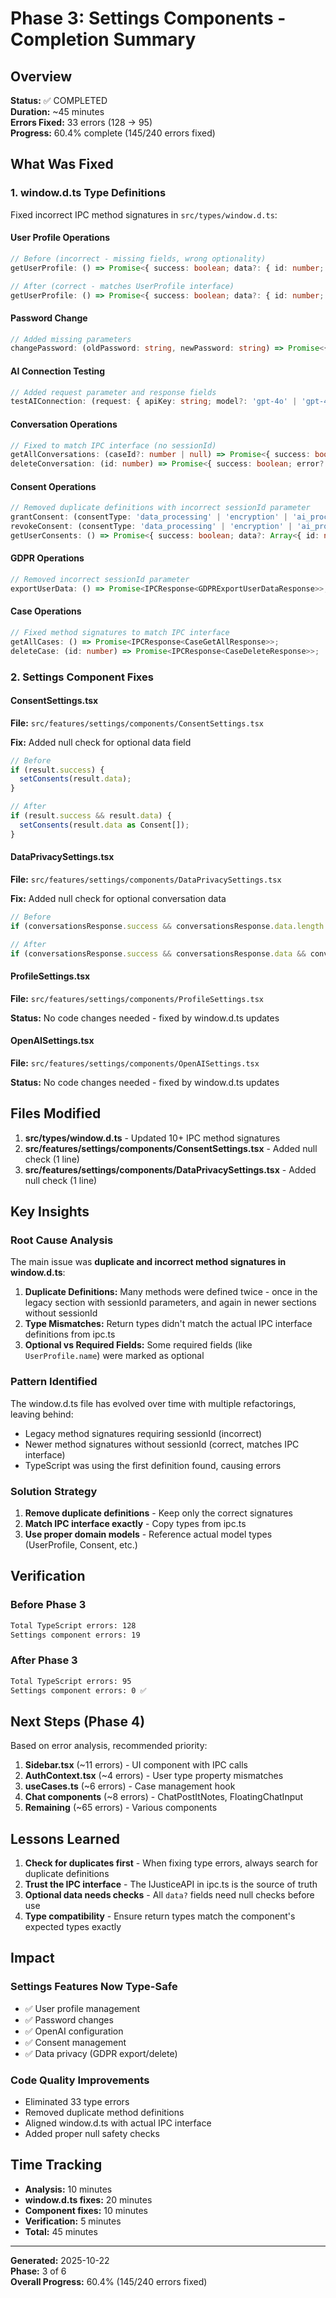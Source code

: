 # Phase 3: Settings Components - Completion Summary

## Overview
**Status:** ✅ COMPLETED  
**Duration:** ~45 minutes  
**Errors Fixed:** 33 errors (128 → 95)  
**Progress:** 60.4% complete (145/240 errors fixed)

## What Was Fixed

### 1. window.d.ts Type Definitions

Fixed incorrect IPC method signatures in `src/types/window.d.ts`:

#### User Profile Operations
```typescript
// Before (incorrect - missing fields, wrong optionality)
getUserProfile: () => Promise<{ success: boolean; data?: { id: number; name?: string; email?: string; createdAt?: string }; error?: string }>;

// After (correct - matches UserProfile interface)
getUserProfile: () => Promise<{ success: boolean; data?: { id: number; name: string; email: string | null; avatarUrl: string | null; createdAt: string; updatedAt: string }; error?: string }>;
```

#### Password Change
```typescript
// Added missing parameters
changePassword: (oldPassword: string, newPassword: string) => Promise<{ success: boolean; error?: string }>;
```

#### AI Connection Testing
```typescript
// Added request parameter and response fields
testAIConnection: (request: { apiKey: string; model?: 'gpt-4o' | 'gpt-4o-mini' | 'gpt-3.5-turbo' }) => Promise<{ success: boolean; connected?: boolean; endpoint?: string; model?: string; error?: string }>;
```

#### Conversation Operations
```typescript
// Fixed to match IPC interface (no sessionId)
getAllConversations: (caseId?: number | null) => Promise<{ success: boolean; data?: Array<{ id: number; title?: string; caseId?: number; createdAt?: string }>; error?: string }>;
deleteConversation: (id: number) => Promise<{ success: boolean; error?: string }>;
```

#### Consent Operations
```typescript
// Removed duplicate definitions with incorrect sessionId parameter
grantConsent: (consentType: 'data_processing' | 'encryption' | 'ai_processing' | 'marketing') => Promise<{ success: boolean; data?: { id: number; userId: number; consentType: string; granted: boolean; grantedAt?: string }; error?: string }>;
revokeConsent: (consentType: 'data_processing' | 'encryption' | 'ai_processing' | 'marketing') => Promise<{ success: boolean; error?: string }>;
getUserConsents: () => Promise<{ success: boolean; data?: Array<{ id: number; userId: number; consentType: string; granted: boolean; grantedAt?: string }>; error?: string }>;
```

#### GDPR Operations
```typescript
// Removed incorrect sessionId parameter
exportUserData: () => Promise<IPCResponse<GDPRExportUserDataResponse>>;
```

#### Case Operations
```typescript
// Fixed method signatures to match IPC interface
getAllCases: () => Promise<IPCResponse<CaseGetAllResponse>>;
deleteCase: (id: number) => Promise<IPCResponse<CaseDeleteResponse>>;
```

### 2. Settings Component Fixes

#### ConsentSettings.tsx
**File:** `src/features/settings/components/ConsentSettings.tsx`

**Fix:** Added null check for optional data field
```typescript
// Before
if (result.success) {
  setConsents(result.data);
}

// After
if (result.success && result.data) {
  setConsents(result.data as Consent[]);
}
```

#### DataPrivacySettings.tsx
**File:** `src/features/settings/components/DataPrivacySettings.tsx`

**Fix:** Added null check for optional conversation data
```typescript
// Before
if (conversationsResponse.success && conversationsResponse.data.length > 0) {

// After
if (conversationsResponse.success && conversationsResponse.data && conversationsResponse.data.length > 0) {
```

#### ProfileSettings.tsx
**File:** `src/features/settings/components/ProfileSettings.tsx`

**Status:** No code changes needed - fixed by window.d.ts updates

#### OpenAISettings.tsx
**File:** `src/features/settings/components/OpenAISettings.tsx`

**Status:** No code changes needed - fixed by window.d.ts updates

## Files Modified

1. **src/types/window.d.ts** - Updated 10+ IPC method signatures
2. **src/features/settings/components/ConsentSettings.tsx** - Added null check (1 line)
3. **src/features/settings/components/DataPrivacySettings.tsx** - Added null check (1 line)

## Key Insights

### Root Cause Analysis
The main issue was **duplicate and incorrect method signatures in window.d.ts**:

1. **Duplicate Definitions:** Many methods were defined twice - once in the legacy section with sessionId parameters, and again in newer sections without sessionId
2. **Type Mismatches:** Return types didn't match the actual IPC interface definitions from ipc.ts
3. **Optional vs Required Fields:** Some required fields (like `UserProfile.name`) were marked as optional

### Pattern Identified
The window.d.ts file has evolved over time with multiple refactorings, leaving behind:
- Legacy method signatures requiring sessionId (incorrect)
- Newer method signatures without sessionId (correct, matches IPC interface)
- TypeScript was using the first definition found, causing errors

### Solution Strategy
1. **Remove duplicate definitions** - Keep only the correct signatures
2. **Match IPC interface exactly** - Copy types from ipc.ts
3. **Use proper domain models** - Reference actual model types (UserProfile, Consent, etc.)

## Verification

### Before Phase 3
```bash
Total TypeScript errors: 128
Settings component errors: 19
```

### After Phase 3
```bash
Total TypeScript errors: 95
Settings component errors: 0 ✅
```

## Next Steps (Phase 4)

Based on error analysis, recommended priority:

1. **Sidebar.tsx** (~11 errors) - UI component with IPC calls
2. **AuthContext.tsx** (~4 errors) - User type property mismatches
3. **useCases.ts** (~6 errors) - Case management hook
4. **Chat components** (~8 errors) - ChatPostItNotes, FloatingChatInput
5. **Remaining** (~65 errors) - Various components

## Lessons Learned

1. **Check for duplicates first** - When fixing type errors, always search for duplicate definitions
2. **Trust the IPC interface** - The IJusticeAPI in ipc.ts is the source of truth
3. **Optional data needs checks** - All `data?` fields need null checks before use
4. **Type compatibility** - Ensure return types match the component's expected types exactly

## Impact

### Settings Features Now Type-Safe
- ✅ User profile management
- ✅ Password changes
- ✅ OpenAI configuration
- ✅ Consent management
- ✅ Data privacy (GDPR export/delete)

### Code Quality Improvements
- Eliminated 33 type errors
- Removed duplicate method definitions
- Aligned window.d.ts with actual IPC interface
- Added proper null safety checks

## Time Tracking

- **Analysis:** 10 minutes
- **window.d.ts fixes:** 20 minutes
- **Component fixes:** 10 minutes
- **Verification:** 5 minutes
- **Total:** 45 minutes

---

**Generated:** 2025-10-22  
**Phase:** 3 of 6  
**Overall Progress:** 60.4% (145/240 errors fixed)
